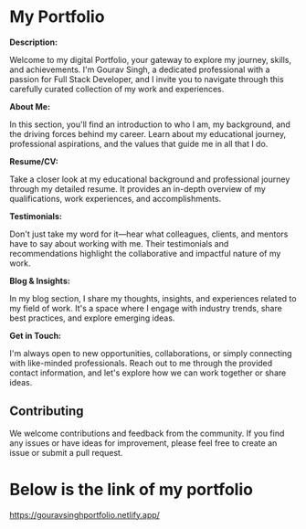 # My Portfolio
**Description:**

Welcome to my digital Portfolio, your gateway to explore my journey, skills, and achievements. 
I'm Gourav Singh, a dedicated professional with a passion for Full Stack Developer, and I invite you to navigate through this carefully curated collection of my work and experiences.

**About Me:**

In this section, you'll find an introduction to who I am, my background, and the driving forces behind my career. Learn about my educational journey, professional aspirations, and the values that guide me in all that I do.

**Resume/CV:**

Take a closer look at my educational background and professional journey through my detailed resume. It provides an in-depth overview of my qualifications, work experiences, and accomplishments.

**Testimonials:**

Don't just take my word for it—hear what colleagues, clients, and mentors have to say about working with me. Their testimonials and recommendations highlight the collaborative and impactful nature of my work.

**Blog & Insights:**

In my blog section, I share my thoughts, insights, and experiences related to my field of work. It's a space where I engage with industry trends, share best practices, and explore emerging ideas.

**Get in Touch:**

I'm always open to new opportunities, collaborations, or simply connecting with like-minded professionals. Reach out to me through the provided contact information, and let's explore how we can work together or share ideas.

## Contributing

We welcome contributions and feedback from the community. If you find any issues or have ideas for improvement, please feel free to create an issue or submit a pull request.

# Below is the link of my portfolio
https://gouravsinghportfolio.netlify.app/

